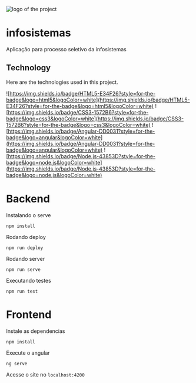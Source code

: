 ![logo of the project ](https://www.infosistemas.com.br/wp-content/themes/infosistemas/assets/images/logo.png) 

# infosistemas



Aplicação para processo seletivo da infosistemas



## Technology 
 
Here are the technologies used in this project.
 
![https://img.shields.io/badge/HTML5-E34F26?style=for-the-badge&logo=html5&logoColor=white](https://img.shields.io/badge/HTML5-E34F26?style=for-the-badge&logo=html5&logoColor=white) ![https://img.shields.io/badge/CSS3-1572B6?style=for-the-badge&logo=css3&logoColor=white](https://img.shields.io/badge/CSS3-1572B6?style=for-the-badge&logo=css3&logoColor=white) ![https://img.shields.io/badge/Angular-DD0031?style=for-the-badge&logo=angular&logoColor=white](https://img.shields.io/badge/Angular-DD0031?style=for-the-badge&logo=angular&logoColor=white) ![https://img.shields.io/badge/Node.js-43853D?style=for-the-badge&logo=node.js&logoColor=white](https://img.shields.io/badge/Node.js-43853D?style=for-the-badge&logo=node.js&logoColor=white)

# Backend
Instalando o serve

`npm install`

Rodando deploy

`npm run deploy`

Rodando server

`npm run serve` 

Executando testes

`npm run test`

# Frontend

Instale as dependencias

`npm install`

Execute o angular

`ng serve`

Acesse o site no `localhost:4200` 
